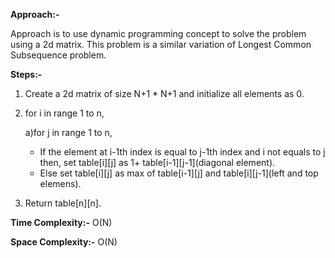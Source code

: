 **Approach:-**

Approach is to use dynamic programming concept to solve the problem using a 2d matrix.
This problem is a similar variation of Longest Common Subsequence problem.

**Steps:-**
1. Create a 2d matrix of size N+1 * N+1 and initialize all elements as 0.
2. for i in range 1 to n,

    a)for j in range 1 to n,
     - If the element at i-1th index is equal to j-1th index and i not equals to j then, set table[i][j] as 1+ table[i-1][j-1](diagonal element).
     - Else set table[i][j] as max of table[i-1][j] and table[i][j-1](left and top elemens).
3. Return table[n][n].

**Time Complexity:-** O(N)

**Space Complexity:-** O(N)
